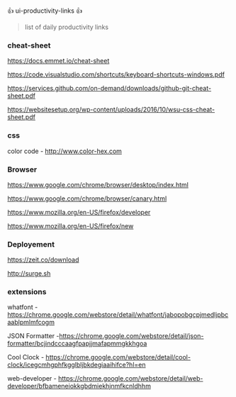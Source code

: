 :+1: ui-productivity-links :+1:

> list of daily productivity links

### cheat-sheet

https://docs.emmet.io/cheat-sheet

https://code.visualstudio.com/shortcuts/keyboard-shortcuts-windows.pdf

https://services.github.com/on-demand/downloads/github-git-cheat-sheet.pdf

https://websitesetup.org/wp-content/uploads/2016/10/wsu-css-cheat-sheet.pdf

### css

color code - http://www.color-hex.com

### Browser

https://www.google.com/chrome/browser/desktop/index.html

https://www.google.com/chrome/browser/canary.html

https://www.mozilla.org/en-US/firefox/developer

https://www.mozilla.org/en-US/firefox/new

### Deployement

https://zeit.co/download

http://surge.sh

### extensions

whatfont -https://chrome.google.com/webstore/detail/whatfont/jabopobgcpjmedljpbcaablpmlmfcogm

JSON Formatter -https://chrome.google.com/webstore/detail/json-formatter/bcjindcccaagfpapjjmafapmmgkkhgoa

Cool Clock - https://chrome.google.com/webstore/detail/cool-clock/icegcmhgphfkgglbljbkdegiaaihifce?hl=en

web-developer - https://chrome.google.com/webstore/detail/web-developer/bfbameneiokkgbdmiekhjnmfkcnldhhm

